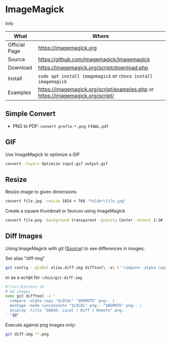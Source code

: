 # ImageMagick

Info

| What          | Where                                                                              |
|---------------|------------------------------------------------------------------------------------|
| Official Page | <https://imagemagick.org>                                                          |
| Source        | <https://github.com/imagemagick/imagemagick>                                       |
| Download      | <https://imagemagick.org/script/download.php>                                      |
| Install       | `sudo apt install imagemagick` or `choco install imagemagick`                      |
| Examples      | <https://imagemagick.org/script/examples.php> or <https://imagemagick.org/script/> |

## Simple Convert

- PNG to PDF: ```convert prefix-*.png FINAL.pdf```

## GIF

Use ImageMagick to optimize a GIF

``` sh
convert -layers Optimize input.gif output.gif
```

## Resize

Resize image to given dimensions

``` sh
convert file.jpg -resize 1024 × 768 "folder\file.jpg"
```

Create a square thumbnail or favicon using ImageMagick

``` sh
convert file.png -background transparent -gravity Center -extent 1:1# -scale 32 file-32px.png
```

## Diff Images

Using ImageMagick with git ([Source](https://github.com/niedzielski/git-diff-img)) to see differences in images:

Set alias "diff-img"

``` sh
git config --global alias.diff-img difftool\ -x\ \''compare -alpha copy "$LOCAL" "$REMOTE" png:- | montage -mode concatenate "$LOCAL" png:- "$REMOTE" png:- | display -title "$BASE: Local | Diff | Remote" png:-'\'
```

or as a script for `~/bin/git-diff-img`

``` sh
#!/usr/bin/env sh
# $@ images
exec git difftool -x '
  compare -alpha copy "$LOCAL" "$REMOTE" png:- |
  montage -mode concatenate "$LOCAL" png:- "$REMOTE" png:- |
  display -title "$BASE: Local | Diff | Remote" png:-
' "$@"
```

Execute against png images only:

``` sh
git diff-img **.png
```
